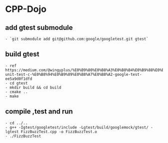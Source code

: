 # CPP-Dojo

## add gtest submodule
    - `git submodule add git@github.com:google/googletest.git gtest`
## build gtest 
    - ref https://medium.com/@wingyplus/%E0%B9%80%E0%B8%A3%E0%B8%B4%E0%B9%88%E0%B8%A1%E0%B8%AB%E0%B8%B1%E0%B8%94%E0%B9%80%E0%B8%82%E0%B8%B5%E0%B8%A2%E0%B8%99-unit-test-c-%E0%B8%94%E0%B9%89%E0%B8%A7%E0%B8%A2-google-test-ee5a9d0f1dfd
    - cd gtest
    - mkdir build && cd build
    - cmake ..
    - make
## compile ,test and run 
    - cd ../..
    - g++ -Igtest/googletest/include -Lgtest/build/googlemock/gtest/ -lgtest FizzBuzzTest.cpp -o FizzBuzzTest.o
    - ./FizzBuzzTest

